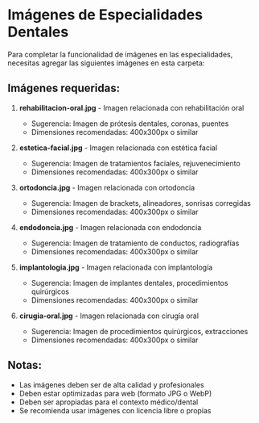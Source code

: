 # Imágenes de Especialidades Dentales

Para completar la funcionalidad de imágenes en las especialidades, necesitas agregar las siguientes imágenes en esta carpeta:

## Imágenes requeridas:

1. **rehabilitacion-oral.jpg** - Imagen relacionada con rehabilitación oral
   - Sugerencia: Imagen de prótesis dentales, coronas, puentes
   - Dimensiones recomendadas: 400x300px o similar

2. **estetica-facial.jpg** - Imagen relacionada con estética facial
   - Sugerencia: Imagen de tratamientos faciales, rejuvenecimiento
   - Dimensiones recomendadas: 400x300px o similar

3. **ortodoncia.jpg** - Imagen relacionada con ortodoncia
   - Sugerencia: Imagen de brackets, alineadores, sonrisas corregidas
   - Dimensiones recomendadas: 400x300px o similar

4. **endodoncia.jpg** - Imagen relacionada con endodoncia
   - Sugerencia: Imagen de tratamiento de conductos, radiografías
   - Dimensiones recomendadas: 400x300px o similar

5. **implantologia.jpg** - Imagen relacionada con implantología
   - Sugerencia: Imagen de implantes dentales, procedimientos quirúrgicos
   - Dimensiones recomendadas: 400x300px o similar

6. **cirugia-oral.jpg** - Imagen relacionada con cirugía oral
   - Sugerencia: Imagen de procedimientos quirúrgicos, extracciones
   - Dimensiones recomendadas: 400x300px o similar

## Notas:
- Las imágenes deben ser de alta calidad y profesionales
- Deben estar optimizadas para web (formato JPG o WebP)
- Deben ser apropiadas para el contexto médico/dental
- Se recomienda usar imágenes con licencia libre o propias
